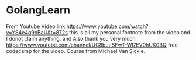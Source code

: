 # GolangLearn
From Youtube Video
link https://www.youtube.com/watch?v=YS4e4q9oBaU&t=872s
this is all my personal footnote from the video and I donot claim anything.
and Also thank you very much https://www.youtube.com/channel/UC8butISFwT-Wl7EV0hUK0BQ free codecamp for the video.
Course from Michael Van Sickle.

